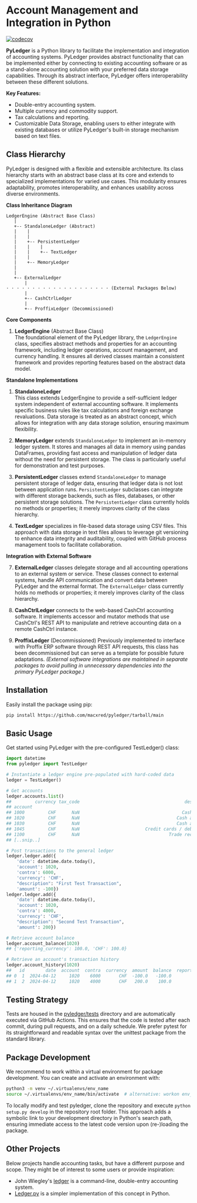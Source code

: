 # Account Management and Integration in Python

[![codecov](https://codecov.io/gh/macxred/pyledger/branch/main/graph/badge.svg)](https://codecov.io/gh/macxred/pyledger)

**PyLedger** is a Python library to facilitate the implementation and integration of accounting systems. PyLedger provides abstract functionality that can be implemented either by connecting to existing accounting software or as a stand-alone accounting solution with your preferred data storage capabilities. Through its abstract interface, PyLedger offers interoperability between these different solutions.

**Key Features:**

- Double-entry accounting system.
- Multiple currency and commodity support.
- Tax calculations and reporting.
- Customizable Data Storage, enabling users to either integrate with existing databases or utilize PyLedger's built-in storage mechanism based on text files.


## Class Hierarchy

PyLedger is designed with a flexible and extensible architecture. Its class hierarchy starts with an abstract base class at its core and extends to specialized implementations for varied use cases. This modularity ensures adaptability, promotes interoperability, and enhances usability across diverse environments.

**Class Inheritance Diagram**

```
LedgerEngine (Abstract Base Class)
   |
   +-- StandaloneLedger (Abstract)
   |    |
   |    |
   |    +-- PersistentLedger
   |    |    |
   |    |    +-- TextLedger
   |    |
   |    +-- MemoryLedger
   |
   |
   +-- ExternalLedger
       |
· · · · · · · · · · · · · · · · · · · · (External Packages Below)
       |
       +-- CashCtrlLedger
       |
       +-- ProffixLedger (Decommissioned)
```

**Core Components**

1. **LedgerEngine** (Abstract Base Class)\
The foundational element of the PyLedger library, the `LedgerEngine` class, specifies abstract methods and properties for an accounting framework, including ledger operations, account management, and currency handling. It ensures all derived classes maintain a consistent framework and provides reporting features based on the abstract data model.

**Standalone Implementations**

1. **StandaloneLedger**\
This class extends LedgerEngine to provide a self-sufficient ledger system independent of external accounting software. It implements specific business rules like tax calculations and foreign exchange revaluations. Data storage is treated as an abstract concept, which allows for integration with any data storage solution, ensuring maximum flexibility.

1. **MemoryLedger** extends `StandaloneLedger` to implement an in-memory ledger system. It stores and manages all data in memory using pandas DataFrames, providing fast access and manipulation of ledger data without the need for persistent storage. The class is particularly useful for demonstration and test purposes.

1. **PersistentLedger** classes extend `StandaloneLedger` to manage persistent storage of ledger data, ensuring that ledger data is not lost between application runs. `PersistentLedger` subclasses can integrate with different storage backends, such as files, databases, or other persistent storage solutions. The `PersistentLedger` class currently holds no methods or properties; it merely improves clarity of the class hierarchy.

1. **TextLedger** specializes in file-based data storage using CSV files. This approach with data storage in text files allows to leverage git versioning to enhance data integrity and auditability, coupled with GitHub process management tools to facilitate collaboration.

**Integration with External Software**

7. **ExternalLedger** classes delegate storage and all accounting operations to an external system or service. These classes connect to external systems, handle API communication and convert data between PyLedger and the external format. The `ExternalLedger` class currently holds no methods or properties; it merely improves clarity of the class hierarchy.

1. **CashCtrlLedger** connects to the web-based CashCtrl accounting software. It implements accessor and mutator methods that use CashCtrl's REST API to manipulate and retrieve accounting data on a remote CashCtrl instance.

1. **ProffixLedger** (Decommissioned) Previously implemented to interface with Proffix ERP software through REST API requests, this class has been decommissioned but can serve as a template for possible future adaptations.
_(External software integrations are maintained in separate packages to avoid pulling in unnecessary dependencies into the primary PyLedger package.)_


## Installation

Easily install the package using pip:

```bash
pip install https://github.com/macxred/pyledger/tarball/main
```

## Basic Usage

Get started using PyLedger with the pre-configured TestLedger() class:

```python
import datetime
from pyledger import TestLedger

# Instantiate a ledger engine pre-populated with hard-coded data
ledger = TestLedger()

# Get accounts
ledger.accounts.list()
##         currency tax_code                                        description
## account
## 1000         CHF      NaN                                       Cash on hand
## 1020         CHF      NaN                                     Cash at Bank A
## 1030         CHF      NaN                                     Cash at Bank B
## 1045         CHF      NaN                         Credit cards / debit cards
## 1100         CHF      NaN                                  Trade receivables
## [..snip..]

# Post transactions to the general ledger
ledger.ledger.add({
    'date': datetime.date.today(),
    'account': 1020,
    'contra': 6000,
    'currency': 'CHF',
    "description": "First Test Transaction",
    'amount': -100})
ledger.ledger.add({
    'date': datetime.date.today(),
    'account': 1020,
    'contra': 4000,
    'currency': 'CHF',
    "description": "Second Test Transaction",
    'amount': 200})

# Retrieve account balance
ledger.account_balance(1020)
## {'reporting_currency': 100.0, 'CHF': 100.0}

# Retrieve an account's transaction history
ledger.account_history(1020)
##   id        date  account  contra  currency  amount  balance  report_amount  report_balance  tax_code              description  document
## 0  1  2024-04-12     1020    6000       CHF  -100.0   -100.0         -100.0          -100.0      <NA>   First Test Transaction      <NA>
## 1  2  2024-04-12     1020    4000       CHF   200.0    100.0          200.0           100.0      <NA>  Second Test Transaction      <NA>
```

## Testing Strategy

Tests are housed in the [pyledger/tests](tests) directory and are automatically
executed via GitHub Actions. This ensures that the code is tested after each
commit, during pull requests, and on a daily schedule. We prefer pytest for its
straightforward and readable syntax over the unittest package from the standard
library.


## Package Development

We recommend to work within a virtual environment for package development.
You can create and activate an environment with:

```bash
python3 -m venv ~/.virtualenvs/env_name
source ~/.virtualenvs/env_name/bin/activate  # alternative: workon env_name
```

To locally modify and test pyledger, clone the repository and
execute `python setup.py develop` in the repository root folder. This approach
adds a symbolic link to your development directory in Python's search path,
ensuring immediate access to the latest code version upon (re-)loading the
package.

## Other Projects

Below projects handle accounting tasks, but have a different purpose and scope. They might be of interest to some users or provide inspiration:

- John Wiegley's [ledger](https://ledger-cli.org) is a command-line, double-entry accounting system.
- [Ledger.py](https://github.com/mafm/ledger.py) is a simpler implementation of this concept in Python.
